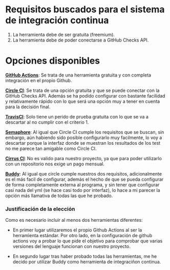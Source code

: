 # Requisitos buscados para el sistema de integración continua
1. La herramienta debe de ser gratuita (freemium).
2. La herramienta debe de poder conectarse a GitHub Checks API.

# Opciones disponibles

**[GitHub Actions](https://github.com/features/actions)**: Se trata de una herramienta gratuita y con completa integración en el propio Github.

**[Circle CI](https://circleci.com/)**: Se trata de una opción gratuita y que se puede conectar con la GitHub Checks API. Además se ha podido configurar con bastante facilidad y relativamente rápido con lo que será una opción muy a tener en cuenta para la decisión final.

**[TravisCI](https://app.travis-ci.com/)**: Solo tiene un perido de prueba gratuita con lo que se va a descartar al no cumplir con el criterio 1.

**[Semaphore](https://semaphoreci.com/)**: Al igual que Circle CI cumple los requisitos que se buscan, sin embargo, aún habiendo sido posible configurarlo muy facilmente, lo voy a descartar porque la interfaz donde se muestran los resultados de los test no me parece tan amigable como Circle CI.

**[Cirrus CI](https://cirrus-ci.org/)**: No es valido para nuestro proyecto, ya que para poder utilizarlo con un repositorio nos exige un pago mensual.

**[Buddy](https://buddy.works/)**: Al igual que circle cumple nuestros dos requisitos, adicionalmente es el más facil de configurar, además el hecho de que se pueda configurar de forma completamente externa al programa, y sin tener que configurar casi nada del yml (se hace casi todo por interfaz), lo hace a mi parecer la opción más llamativa de todas las que he probado.

### Justificación de la elección
Como es necesario incluir al menos dos herramientas diferentes:

- En primer lugar utilizaremos el propio Github Actions al ser la herramienta estándar. Por otro lado, en la configuración de github actions voy a probar lo que pide el objetivo para comprobar que varias versiones del lenguaje funcionan con nuestro proyecto.

- En segundo lugar tras haber probado todas las herramientas, me he decido por utilizar Buddy como herramienta de integraciñon continua. 